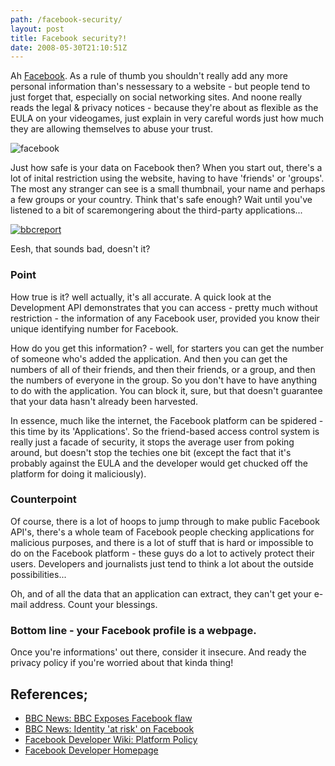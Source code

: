 ```yaml
---
path: /facebook-security/
layout: post
title: Facebook security?!
date: 2008-05-30T21:10:51Z
---
```


Ah [Facebook](http://www.facebook.com). As a rule of thumb you shouldn't really add any more personal information than's nessessary to a website - but people tend to just forget that, especially on social networking sites. And noone really reads the legal & privacy notices - because they're about as flexible as the EULA on your videogames, just explain in very careful words just how much they are allowing themselves to abuse your trust.

![](http://uploads.psyked.co.uk/2008/05/facebook.jpg "facebook")

Just how safe is your data on Facebook then? When you start out, there's a lot of inital restriction using the website, having to have 'friends' or 'groups'. The most any stranger can see is a small thumbnail, your name and perhaps a few groups or your country. Think that's safe enough? Wait until you've listened to a bit of scaremongering about the third-party applications...

[![](http://uploads.psyked.co.uk/2008/05/bbcreport.jpg "bbcreport")](http://news.bbc.co.uk/1/hi/technology/7376738.stm)

Eesh, that sounds bad, doesn't it?

### **Point**

How true is it? well actually, it's all accurate. A quick look at the Development API demonstrates that you can access - pretty much without restriction - the information of any Facebook user, provided you know their unique identifying number for Facebook.

How do you get this information? - well, for starters you can get the number of someone who's added the application. And then you can get the numbers of all of their friends, and then their friends, or a group, and then the numbers of everyone in the group. So you don't have to have anything to do with the application. You can block it, sure, but that doesn't guarantee that your data hasn't already been harvested.

In essence, much like the internet, the Facebook platform can be spidered - this time by its 'Applications'. So the friend-based access control system is really just a facade of security, it stops the average user from poking around, but doesn't stop the techies one bit (except the fact that it's probably against the EULA and the developer would get chucked off the platform for doing it maliciously).

### **Counterpoint**

Of course, there is a lot of hoops to jump through to make public Facebook API's, there's a whole team of Facebook people checking applications for malicious purposes, and there is a lot of stuff that is hard or impossible to do on the Facebook platform - these guys do a lot to actively protect their users. Developers and journalists just tend to think a lot about the outside possibilities...

Oh, and of all the data that an application can extract, they can't get your e-mail address. Count your blessings.

### **Bottom line - your Facebook profile is a webpage.**

Once you're informations' out there, consider it insecure. And ready the privacy policy if you're worried about that kinda thing!

References;
-----------

*   [BBC News: BBC Exposes Facebook flaw](http://news.bbc.co.uk/1/hi/technology/7376738.stm)
*   [BBC News: Identity 'at risk' on Facebook](http://news.bbc.co.uk/1/hi/programmes/click_online/7375772.stm)
*   [Facebook Developer Wiki: Platform Policy](http://wiki.developers.facebook.com/index.php/Platform_Policy)
*   [Facebook Developer Homepage](http://developers.facebook.com/get_started.php)